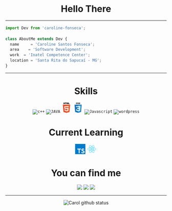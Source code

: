 <h1 align="center"> Hello There </h1>

---

```js
import Dev from 'caroline-fonseca';

class AboutMe extends Dev {
  name     = 'Caroline Santos Fonseca';
  area    = 'Software Development';
  work  = 'Inatel Competence Center';
  location = 'Santa Rita do Sapucaí - MG';
}

```

---

<h1 align = "center"> Skills </h1>
<p align = "center">
<code><img height="32" src="https://raw.githubusercontent.com/isocpp/logos/master/cpp_logo.png" alt="c++"/></code>
<code><img height="32" src="https://camo.githubusercontent.com/651195b8c66a9dd22316e672992077dbcecea4ca904b45a6681558ebc0ecc517/68747470733a2f2f75706c6f61642e77696b696d656469612e6f72672f77696b6970656469612f656e2f7468756d622f332f33302f4a6176615f70726f6772616d6d696e675f6c616e67756167655f6c6f676f2e7376672f33303070782d4a6176615f70726f6772616d6d696e675f6c616e67756167655f6c6f676f2e7376672e706e67" alt="JAVA"/></code>
<code><img height="32" src="https://raw.githubusercontent.com/github/explore/80688e429a7d4ef2fca1e82350fe8e3517d3494d/topics/html/html.png" alt="HTML5"/></code>
<code><img height="32" src="https://raw.githubusercontent.com/github/explore/80688e429a7d4ef2fca1e82350fe8e3517d3494d/topics/css/css.png" alt="CSS"/></code>
<code><img height="32" src="https://seeklogo.com/images/J/javascript-logo-E967E87D74-seeklogo.com.png" alt="Javascript"/></code>
<code><img height="35" src="https://logodownload.org/wp-content/uploads/2014/11/wordpress-logo-1-1.png" alt="wordpress"/></code>

</p>

<h1 align = "center"> Current Learning </h2>
<p align = "center"> 
<code><img height="32" src="https://raw.githubusercontent.com/github/explore/80688e429a7d4ef2fca1e82350fe8e3517d3494d/topics/typescript/typescript.png" alt="Typescript"/></code>
<code><img height="32" src="https://raw.githubusercontent.com/github/explore/80688e429a7d4ef2fca1e82350fe8e3517d3494d/topics/react/react.png" alt="React"/></code>
<!--<code><img height="32" src="https://raw.githubusercontent.com/github/explore/80688e429a7d4ef2fca1e82350fe8e3517d3494d/topics/angular/angular.png" alt="Angular"/></code>-->
</p>
<h1 align = 'center'> You can find me </h1>
<p align = "center">
  <a href="https://www.linkedin.com/in/carolinefons/" alt="Linkedin">
  <img src="https://img.shields.io/badge/-Linkedin-0e76a8?style=flat-square&logo=Linkedin&logoColor=white&link=https://www.linkedin.com/in/carolinefons/" /></a>

  <a href="https://github.com/carolfons" alt="github">
  <img src="https://img.shields.io/badge/-Personal Github-000000?style=flat-square&labelColor=000000&logo=github&logoColor=white"/></a>

  <a href="https://instagram.com/carol_fonseca" alt="Instagram">
  <img src="https://img.shields.io/badge/-Instagram-DF0174?style=flat-square&labelColor=DF0174&logo=instagram&logoColor=white&link=instagram.com/carol_fonseca"/></a>
</p>

---
<p align = "center">
<img src="https://github-readme-stats.vercel.app/api?username=caroline-fonseca&hide=prs,issues,contribs&count_private=true&show_icons=true&theme=graywhite" alt="Carol github status" width="450" /> 
  
<!--&nbsp; &nbsp;
 <img src="https://github-readme-stats.vercel.app/api/top-langs/?username=caroline-fonseca&layout=compact&exclude_repo=exposure-fusion&theme=vue-dark" alt="Top Languages" width="auto"/></p>
<br>

